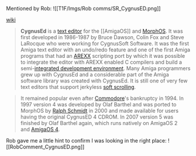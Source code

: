 Mentioned by Rob:
![[T1F/Imgs/Rob comms/SR_CygnusED.png]]

[wiki](https://en.wikipedia.org/wiki/CygnusEd)
> **CygnusEd** is a [text editor](https://en.wikipedia.org/wiki/Text_editor "Text editor") for the [[AmigaOS]] and [MorphOS](https://en.wikipedia.org/wiki/MorphOS "MorphOS"). It was first developed in 1986-1987 by Bruce Dawson, Colin Fox and Steve LaRocque who were working for CygnusSoft Software. It was the first Amiga text editor with an undo/redo feature and one of the first Amiga programs that had an [AREXX](https://en.wikipedia.org/wiki/AREXX "AREXX") scripting port by which it was possible to integrate the editor with AREXX enabled C compilers and build a semi-[integrated development environment](https://en.wikipedia.org/wiki/Integrated_development_environment "Integrated development environment"). Many Amiga programmers grew up with CygnusEd and a considerable part of the Amiga software library was created with CygnusEd. It is still one of very few text editors that support jerkyless [soft scrolling](https://en.wikipedia.org/wiki/Scrolling "Scrolling").

> It remained popular even after [Commodore](https://en.wikipedia.org/wiki/Commodore_International "Commodore International")'s bankruptcy in 1994. In 1997 version 4 was developed by Olaf Barthel and was ported to MorphOS by [Ralph Schmidt](https://en.wikipedia.org/w/index.php?title=Ralph_Schmidt&action=edit&redlink=1 "Ralph Schmidt (page does not exist)") in 2000 and made available for users having the original CygnusED 4 CDROM. In 2007 version 5 was finished by Olaf Barthel again, which runs natively on AmigaOS 2 and [AmigaOS 4](https://en.wikipedia.org/wiki/AmigaOS_4 "AmigaOS 4").

Rob gave me a little hint to confirm I was looking in the right place:
![[RobComment_CygnusED.png]]
